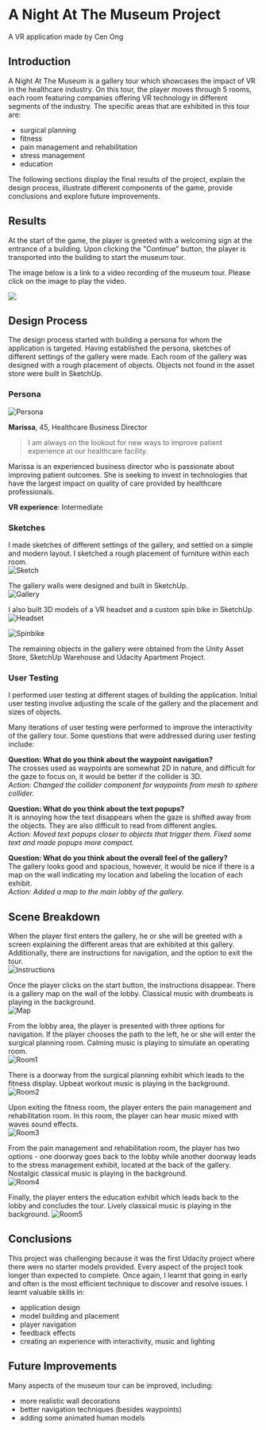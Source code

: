 # A Night At The Museum Project
A VR application made by Cen Ong

## Introduction 
A Night At The Museum is a gallery tour which showcases the impact of VR in the healthcare industry. On this tour, the player moves through 5 rooms, each room featuring companies offering VR technology in different segments of the industry. The specific areas that are exhibited in this tour are:
- surgical planning
- fitness
- pain management and rehabilitation
- stress management
- education

The following sections display the final results of the project, explain the design process, illustrate different components of the game, provide conclusions and explore future improvements.

## Results

At the start of the game, the player is greeted with a welcoming sign at the entrance of a building. Upon clicking the "Continue" button, the player is transported into the building to start the museum tour.

The image below is a link to a video recording of the museum tour. Please click on the image to play the video.

[![](https://img.youtube.com/vi/q2bZ7hpQXsE/0.jpg)](https://www.youtube.com/watch?v=q2bZ7hpQXsE "VR Experience on iPhone")

## Design Process

The design process started with building a persona for whom the application is targeted. Having established the persona, sketches of different settings of the gallery were made. Each room of the gallery was designed with a rough placement of objects. Objects not found in the asset store were built in SketchUp.

### Persona

![](media/persona.png?raw=true "Persona")

**Marissa**, 45, Healthcare Business Director

>I am always on the lookout for new ways to improve patient experience at our healthcare facility.

Marissa is an experienced business director who is passionate about improving patient outcomes. She is seeking to invest in technologies that have the largest impact on quality of care provided by healthcare professionals. 

**VR experience**: Intermediate

### Sketches

I made sketches of different settings of the gallery, and settled on a simple and modern layout. I sketched a rough placement of furniture within each room.  
![](media/sketch.png?raw=true "Sketch")

The gallery walls were designed and built in SketchUp.  
![](media/gallerywalls.png?raw=true "Gallery")

I also built 3D models of a VR headset and a custom spin bike in SketchUp.  
![](media/headset.png?raw=true "Headset")

![](media/spinbike.png?raw=true "Spinbike")

The remaining objects in the gallery were obtained from the Unity Asset Store, SketchUp Warehouse and Udacity Apartment Project.

### User Testing

I performed user testing at different stages of building the application. Initial user testing involve adjusting the scale of the gallery and the placement and sizes of objects.   

Many iterations of user testing were performed to improve the interactivity of the gallery tour. Some questions that were addressed during user testing include:

**Question: What do you think about the waypoint navigation?**  
The crosses used as waypoints are somewhat 2D in nature, and difficult for the gaze to focus on, it would be better if the collider is 3D.  
*Action: Changed the collider component for waypoints from mesh to sphere collider.*

**Question: What do you think about the text popups?**  
It is annoying how the text disappears when the gaze is shifted away from the objects. They are also difficult to read from different angles.  
*Action: Moved text popups closer to objects that trigger them. Fixed some text and made popups more compact.*

**Question: What do you think about the overall feel of the gallery?**  
The gallery looks good and spacious, however, it would be nice if there is a map on the wall indicating my location and labeling the location of each exhibit.  
*Action: Added a map to the main lobby of the gallery.*  

## Scene Breakdown

When the player first enters the gallery, he or she will be greeted with a screen explaining the different areas that are exhibited at this gallery. Additionally, there are instructions for navigation, and the option to exit the tour.  
![](media/instructions.png?raw=true "Instructions")

Once the player clicks on the start button, the instructions disappear. There is a gallery map on the wall of the lobby. Classical music with drumbeats is playing in the background.  
![](media/gallerymap.png?raw=true "Map")

From the lobby area, the player is presented with three options for navigation. If the player chooses the path to the left, he or she will enter the surgical planning room. Calming music is playing to simulate an operating room.  
![](media/room1.png?raw=true "Room1")

There is a doorway from the surgical planning exhibit which leads to the fitness display. Upbeat workout music is playing in the background.  
![](media/room2.png?raw=true "Room2")

Upon exiting the fitness room, the player enters the pain management and rehabilitation room. In this room, the player can hear music mixed with waves sound effects.  
![](media/room3.png?raw=true "Room3")

From the pain management and rehabilitation room, the player has two options - one doorway goes back to the lobby while another doorway leads to the stress management exhibit, located at the back of the gallery. Nostalgic classical music is playing in the background.  
![](media/room4.png?raw=true "Room4")

Finally, the player enters the education exhibit which leads back to the lobby and concludes the tour. Lively classical music is playing in the background.
![](media/room5.png?raw=true "Room5")

## Conclusions 

This project was challenging because it was the first Udacity project where there were no starter models provided. Every aspect of the project took longer than expected to complete. Once again, I learnt that going in early and often is the most efficient technique to discover and resolve issues. I learnt valuable skills in:
- application design
- model building and placement
- player navigation
- feedback effects
- creating an experience with interactivity, music and lighting

## Future Improvements

Many aspects of the museum tour can be improved, including:
- more realistic wall decorations
- better navigation techniques (besides waypoints)
- adding some animated human models